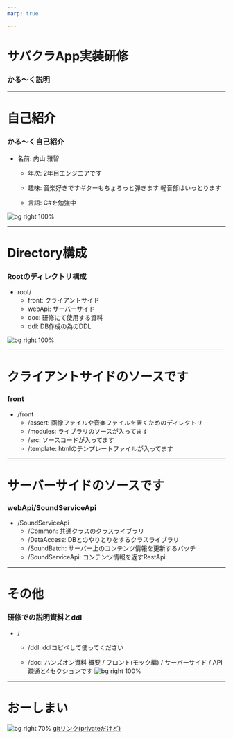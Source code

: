 ```yaml
---
marp: true

---
```

<!-- page_number: true -->

# サバクラApp実装研修
### かる～く説明



---

# 自己紹介
### かる～く自己紹介

- 名前: 内山 雅智
    - 年次:
    2年目エンジニアです

    - 趣味:
    音楽好きですギターもちょろっと弾きます
    軽音部はいっとります

    - 言語:
    C#を勉強中

![bg right 100%](https://pbs.twimg.com/media/CKm3tfvUwAA1XBT.png)

---

# Directory構成
###  Rootのディレクトリ構成
- root/
    - front:
    クライアントサイド
    - webApi:
    サーバーサイド
    - doc:
    研修にて使用する資料
    - ddl:
    DB作成の為のDDL

![bg right 100%](https://stickershop.line-scdn.net/stickershop/v1/product/1448302/LINEStorePC/main.png;compress=true)


---

#  クライアントサイドのソースです
### front
- /front
    - /assert:
画像ファイルや音楽ファイルを置くためのディレクトリ
    - /modules:
    ライブラリのソースが入ってます
    - /src:
    ソースコードが入ってます
    - /template:
    htmlのテンプレートファイルが入ってます

---

#  サーバーサイドのソースです
### webApi/SoundServiceApi
- /SoundServiceApi
    - /Common:
    共通クラスのクラスライブラリ
    - /DataAccess:
    DBとのやりとりをするクラスライブラリ
    - /SoundBatch:
    サーバー上のコンテンツ情報を更新するバッチ
    - /SoundServiceApi:
    コンテンツ情報を返すRestApi

---

# その他
###  研修での説明資料とddl
- /
    - /ddl:
    ddlコピペして使ってください

    - /doc:
    ハンズオン資料
    概要 / フロント(モック編) / サーバーサイド / API疎通と4セクションです
![bg right 100%](https://www.omg-ox.org/wp-content/uploads/2018/05/20160808195558-1.png)
<!-- ![bg right 70%](https://static.comic-walker.com/sp/uploadimage/characters/2252.jpg) -->


---
# おーしまい


![bg right 70%](https://pbs.twimg.com/profile_images/1109130191220011009/deItWDi7_400x400.jpg)
[gitリンク(privateだけど)](https://github.com/muchiyama/cf_training)


